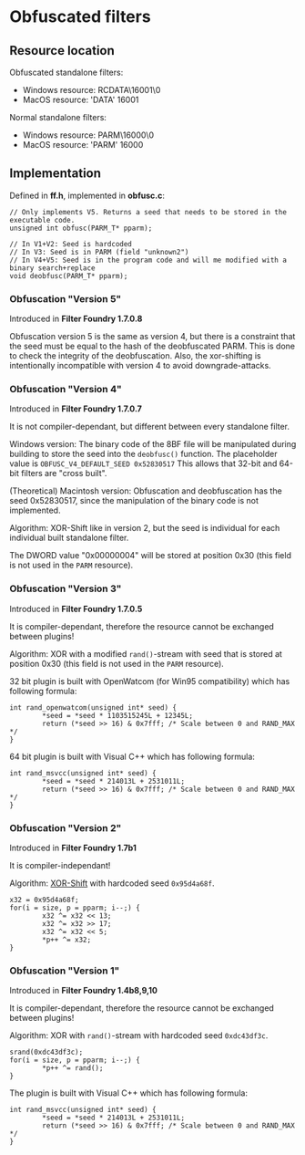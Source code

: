 # Obfuscated filters

## Resource location

Obfuscated standalone filters:
- Windows resource: RCDATA\16001\0
- MacOS resource: 'DATA' 16001

Normal standalone filters:
- Windows resource: PARM\16000\0
- MacOS resource: 'PARM' 16000

## Implementation

Defined in **ff.h**, implemented in **obfusc.c**:

    // Only implements V5. Returns a seed that needs to be stored in the executable code.
    unsigned int obfusc(PARM_T* pparm);

    // In V1+V2: Seed is hardcoded
    // In V3: Seed is in PARM (field "unknown2")
    // In V4+V5: Seed is in the program code and will me modified with a binary search+replace
    void deobfusc(PARM_T* pparm);

### Obfuscation "Version 5"

Introduced in **Filter Foundry 1.7.0.8**

Obfuscation version 5 is the same as version 4, but there is a constraint
that the seed must be equal to the hash of the deobfuscated PARM.
This is done to check the integrity of the deobfuscation.
Also, the xor-shifting is intentionally incompatible with version 4
to avoid downgrade-attacks.

### Obfuscation "Version 4"

Introduced in **Filter Foundry 1.7.0.7**

It is not compiler-dependant, but different between every standalone filter.

Windows version:
The binary code of the 8BF file will be manipulated during building
to store the seed into the `deobfusc()` function.
The placeholder value is `OBFUSC_V4_DEFAULT_SEED 0x52830517`
This allows that 32-bit and 64-bit filters are "cross built".

(Theoretical) Macintosh version:
Obfuscation and deobfuscation has the seed 0x52830517, since the
manipulation of the binary code is not implemented.

Algorithm: XOR-Shift like in version 2, but the seed is individual for
each individual built standalone filter.

The DWORD value "0x00000004" will be stored at position 0x30 (this field is not used in the `PARM` resource).

### Obfuscation "Version 3"

Introduced in **Filter Foundry 1.7.0.5**

It is compiler-dependant, therefore the resource cannot be exchanged between plugins!

Algorithm: XOR with a modified `rand()`-stream with seed that is stored at position 0x30
(this field is not used in the `PARM` resource).

32 bit plugin is built with OpenWatcom (for Win95 compatibility) which has following formula:

    int rand_openwatcom(unsigned int* seed) {
            *seed = *seed * 1103515245L + 12345L;
            return (*seed >> 16) & 0x7fff; /* Scale between 0 and RAND_MAX */
    }

64 bit plugin is built with Visual C++ which has following formula:

    int rand_msvcc(unsigned int* seed) {
            *seed = *seed * 214013L + 2531011L;
            return (*seed >> 16) & 0x7fff; /* Scale between 0 and RAND_MAX */
    }

### Obfuscation "Version 2"

Introduced in **Filter Foundry 1.7b1**

It is compiler-independant!

Algorithm: [XOR-Shift](https://de.wikipedia.org/wiki/Xorshift "XOR-Shift") with hardcoded seed `0x95d4a68f`.

    x32 = 0x95d4a68f;
    for(i = size, p = pparm; i--;) {
            x32 ^= x32 << 13;
            x32 ^= x32 >> 17;
            x32 ^= x32 << 5;
            *p++ ^= x32;
    }

### Obfuscation "Version 1"

Introduced in **Filter Foundry 1.4b8,9,10**

It is compiler-dependant, therefore the resource cannot be exchanged between plugins!

Algorithm: XOR with `rand()`-stream with hardcoded seed `0xdc43df3c`.

    srand(0xdc43df3c);
    for(i = size, p = pparm; i--;) {
            *p++ ^= rand();
    }

The plugin is built with Visual C++ which has following formula:

    int rand_msvcc(unsigned int* seed) {
            *seed = *seed * 214013L + 2531011L;
            return (*seed >> 16) & 0x7fff; /* Scale between 0 and RAND_MAX */
    }

